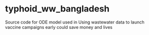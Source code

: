 # typhoid_ww_bangladesh
Source code for ODE model used in Using wastewater data to launch vaccine campaigns early could save money and lives 
